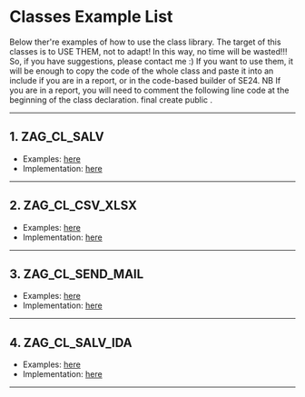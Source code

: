 # Classes Example List
Below ther're examples of how to use the class library.
The target of this classes is to USE THEM, not to adapt! 
In this way, no time will be wasted!!!
So, if you have suggestions, please contact me :)
If you want to use them, it will be enough to copy the code of the whole class
and paste it into an include if you are in a report, or in the code-based builder of SE24.
NB If you are in a report, 
you will need to comment the following line code at the beginning of the class declaration.
  final
  create public .

---

## 1. ZAG_CL_SALV
  - Examples: [here](https://github.com/avorio-dev/S4ZAG/blob/main/ZAG_CLASS/Examples/ZAG_CL_SALV.md)
  - Implementation: [here](https://github.com/avorio-dev/S4ZAG/blob/main/ZAG_CLASS/Implementations/ZAG_CL_SALV.abap)

---

## 2. ZAG_CL_CSV_XLSX
  - Examples: [here](https://github.com/avorio-dev/S4ZAG/blob/main/ZAG_CLASS/Examples/ZAG_CL_CSV_XLSX.md)
  - Implementation: [here](https://github.com/avorio-dev/S4ZAG/blob/main/ZAG_CLASS/Implementations/ZAG_CL_CSV_XLSX.abap)

---

## 3. ZAG_CL_SEND_MAIL
  - Examples: [here](https://github.com/avorio-dev/S4ZAG/blob/main/ZAG_CLASS/Examples/ZAG_CL_SEND_MAIL.md)
  - Implementation: [here](https://github.com/avorio-dev/S4ZAG/blob/main/ZAG_CLASS/Implementations/ZAG_CL_SEND_MAIL.abap)

---

## 4. ZAG_CL_SALV_IDA
  - Examples: [here](https://github.com/avorio-dev/S4ZAG/blob/main/ZAG_CLASS/Examples/ZAG_CL_SALV_IDA.md)
  - Implementation: [here](https://github.com/avorio-dev/S4ZAG/blob/main/ZAG_CLASS/Implementations/ZAG_CL_SALV_IDA.abap)

---







